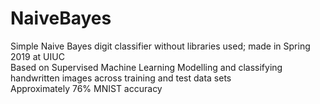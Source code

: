 # NaiveBayes
Simple Naive Bayes digit classifier without libraries used; made in Spring 2019 at UIUC \
Based on Supervised Machine Learning Modelling and classifying handwritten images across training and test data sets \
Approximately 76% MNIST accuracy 


